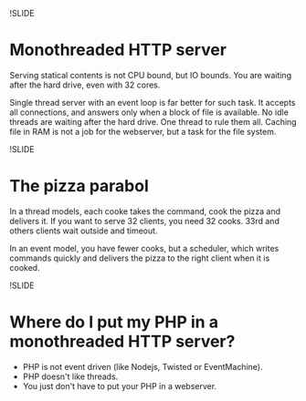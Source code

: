!SLIDE

# Monothreaded HTTP server #

Serving statical contents is not CPU bound, but IO bounds. You are waiting after
the hard drive, even with 32 cores.

Single thread server with an event loop is far better for such task.
It accepts all connections, and answers only when a block of file is available.
No idle threads are waiting after the hard drive. One thread to rule them all.
Caching file in RAM is not a job for the webserver, but a task for the file system.

!SLIDE

# The pizza parabol #

In a thread models, each cooke takes the command, cook the pizza and delivers it.
If you want to serve 32 clients, you need 32 cooks.
33rd and others clients wait outside and timeout.

In an event model, you have fewer cooks, but a scheduler, which writes commands quickly
and delivers the pizza to the right client when it is cooked.

!SLIDE

# Where do I put my PHP in a monothreaded HTTP server? #

 * PHP is not event driven (like Nodejs, Twisted or EventMachine).
 * PHP doesn't like threads.
 * You just don't have to put your PHP in a webserver.
